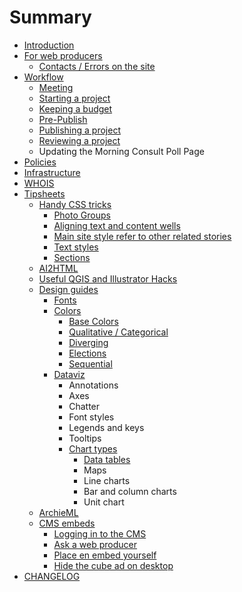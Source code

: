 # Summary

* [Introduction](README.md)
* [For web producers](for-web-producers.md)
  * [Contacts / Errors on the site](for-web-producers/contacts.md)
* [Workflow](workflow.md)
  * [Meeting](workflow/meeting.md)
  * [Starting a project](workflow/starting-a-project.md)
  * [Keeping a budget](workflow/keeping-a-budget.md)
  * [Pre-Publish](workflow/pre-pub.md)
  * [Publishing a project](workflow/publishing-a-project.md)
  * [Reviewing a project](workflow/reviewing-a-project.md)
  * Updating the Morning Consult Poll Page
* [Policies](policies.md)
* [Infrastructure](infrastructure.md)
* [WHOIS](whois.md)
* [Tipsheets](tipsheets.md)
  * [Handy CSS tricks](tipsheets/handy-css-tricks.md)
    * [Photo Groups](tipsheets/handy-css-tricks/photo-groups.md)
    * [Aligning text and content wells](tipsheets/handy-css-tricks/text-alignment.md)
    * [Main site style refer to other related stories](tipsheets/main-site-style-refer-to-other-related-stories.md)
    * [Text styles](tipsheets/handy-css-tricks/text-styles.md)
    * [Sections](tipsheets/handy-css-tricks/sections.md)
  * [AI2HTML](how-to-use-ai2html-in-an-interactiveembed.md)
  * [Useful QGIS and Illustrator Hacks](useful-qgis-and-illustrator-hacks.md)
  * [Design guides](tipsheets/design-guides.md)
    * [Fonts](tipsheets/design-guides/fonts.md)
    * [Colors](tipsheets/colors.md)
      * [Base Colors](tipsheets/colors/base-colors.md)
      * [Qualitative / Categorical](tipsheets/colors/categorical.md)
      * [Diverging](tipsheets/colors/diverging.md)
      * [Elections](tipsheets/colors/elections.md)
      * [Sequential](tipsheets/colors/sequential.md)
    * [Dataviz](tipsheets/design-guides/dataviz.md)
      * Annotations
      * Axes
      * Chatter
      * Font styles
      * Legends and keys
      * Tooltips
      * [Chart types](tipsheets/design-guides/dataviz/chart-types.md)
        * [Data tables](tipsheets/design-guides/dataviz/data-tables.md)
        * Maps
        * Line charts
        * Bar and column charts
        * Unit chart
  * [ArchieML](tipsheets/archieml.md)
  * [CMS embeds](tipsheets/cms-embeds.md)
    * [Logging in to the CMS](tipsheets/cms-embeds/getting-set-up-in-the-cms.md)
    * [Ask a web producer](tipsheets/cms-embeds/ask-a-web-producer.md)
    * [Place en embed yourself](tipsheets/cms-embeds/plugging-your-embed-into-the-cms.md)
    * [Hide the cube ad on desktop](tipsheets/cms-embeds/hide-the-cube-ad-on-desktop.md)
* [CHANGELOG](CHANGELOG.md)

